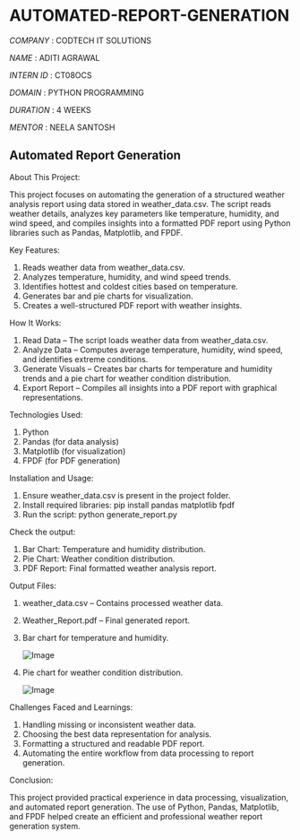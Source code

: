 # AUTOMATED-REPORT-GENERATION

*COMPANY* : CODTECH IT SOLUTIONS

*NAME* : ADITI AGRAWAL

*INTERN ID* : CT08OCS

*DOMAIN* : PYTHON PROGRAMMING

*DURATION* : 4 WEEKS

*MENTOR* : NEELA SANTOSH

## Automated Report Generation

About This Project:

This project focuses on automating the generation of a structured weather analysis report using data stored in weather_data.csv. The script reads weather details, analyzes key parameters like temperature, humidity, and wind speed, and compiles insights into a formatted PDF report using Python libraries such as Pandas, Matplotlib, and FPDF.

Key Features:

1) Reads weather data from weather_data.csv.
2) Analyzes temperature, humidity, and wind speed trends.
3) Identifies hottest and coldest cities based on temperature.
4) Generates bar and pie charts for visualization.
5) Creates a well-structured PDF report with weather insights.

How It Works:

1) Read Data – The script loads weather data from weather_data.csv.
2) Analyze Data – Computes average temperature, humidity, wind speed, and identifies extreme conditions.
3) Generate Visuals – Creates bar charts for temperature and humidity trends and a pie chart for weather condition distribution.
4) Export Report – Compiles all insights into a PDF report with graphical representations.

Technologies Used:

1) Python
2) Pandas (for data analysis)
3) Matplotlib (for visualization)
4) FPDF (for PDF generation)

Installation and Usage:

1) Ensure weather_data.csv is present in the project folder.
2) Install required libraries:
   pip install pandas matplotlib fpdf
3) Run the script:
   python generate_report.py

Check the output:

1) Bar Chart: Temperature and humidity distribution.
2) Pie Chart: Weather condition distribution.
3) PDF Report: Final formatted weather analysis report.

Output Files:

1) weather_data.csv – Contains processed weather data.
2) Weather_Report.pdf – Final generated report.
3) Bar chart for temperature and humidity.

   ![Image](https://github.com/user-attachments/assets/478bacd9-1267-439d-8de5-0b295fc9b6cc)
   
4) Pie chart for weather condition distribution.

   ![Image](https://github.com/user-attachments/assets/9a33fb2f-81f2-4585-9f0b-809de907a9b5)

Challenges Faced and Learnings:

1) Handling missing or inconsistent weather data.
2) Choosing the best data representation for analysis.
3) Formatting a structured and readable PDF report.
4) Automating the entire workflow from data processing to report generation.

Conclusion:

This project provided practical experience in data processing, visualization, and automated report generation. The use of Python, Pandas, Matplotlib, and FPDF helped create an efficient and professional weather report generation system.


